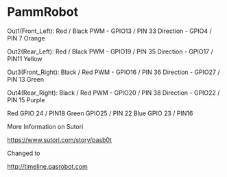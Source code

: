 # PammRobot

Out1(Front_Left): Red / Black   PWM - GPIO13 / PIN 33   Direction - GPIO4 / PIN 7  Orange

Out2(Rear_Left): Red / Black    PWM - GPIO19 / PIN 35   Direction - GPIO17 / PIN11 Yellow

Out3(Front_Right): Black / Red  PWM - GPIO16 / PIN 36   Direction - GPIO27 / PIN 13  Green

Out4(Rear_Right):  Black / Red  PWM - GPIO20 / PIN 38   Direction - GPIO22 / PIN 15 Purple


Red GPIO 24 / PIN18
Green GPIO25 / PIN 22
Blue GPIO 23 / PIN16


More Information on Sutori

https://www.sutori.com/story/pasb0t

Changed to

http://timeline.pasrobot.com
